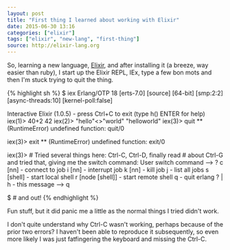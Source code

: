 ```yaml
---
layout: post
title: "First thing I learned about working with Elixir"
date: 2015-06-30 13:16
categories: ["elixir"]
tags: ["elixir", "new-lang", "first-thing"]
source: http://elixir-lang.org
---
```


So, learning a new language, [Elixir]({{page.source}}), and after
installing it (a breeze, way easier than ruby), I start up the Elixir
REPL, IEx, type a few bon mots and then I'm stuck trying to quit the
thing.


{% highlight sh %}
$ iex
Erlang/OTP 18 [erts-7.0] [source] [64-bit] [smp:2:2] [async-threads:10] [kernel-poll:false]

Interactive Elixir (1.0.5) - press Ctrl+C to exit (type h() ENTER for help)
iex(1)> 40+2
42
iex(2)> "hello"<>"world"
"helloworld"
iex(3)> quit
** (RuntimeError) undefined function: quit/0

iex(3)> exit
** (RuntimeError) undefined function: exit/0

iex(3)> # Tried several things here: Ctrl-C, Ctrl-D, finally read
        # about Ctrl-G and tried that, giving me the switch command:
User switch command
 --> ?
  c [nn]            - connect to job
  i [nn]            - interrupt job
  k [nn]            - kill job
  j                 - list all jobs
  s [shell]         - start local shell
  r [node [shell]]  - start remote shell
  q                 - quit erlang
  ? | h             - this message
 --> q

$ # and out!
{% endhighlight %}


Fun stuff, but it did panic me a little as the normal things I tried
didn't work.

I don't quite understand why Ctrl-C wasn't working, perhaps because of
the prior two errors? I haven't been able to reproduce it
subsequently, so even more likely I was just fatfingering the keyboard
and missing the Ctrl-C.
